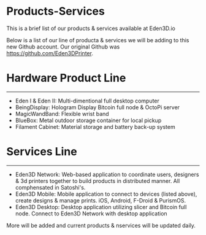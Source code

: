 # Products-Services
This is a brief list of our products &amp; services available at Eden3D.io


Below is a list of our line of producta & services we will be adding to this new Github account. Our original Github was https://github.com/Eden3DPrinter.

# Hardware Product Line
---
- Eden I & Eden II: Multi-dimentional full desktop computer
- BeingDisplay: Hologram Display Bitcoin full node & OctoPi server
- MagicWandBand: Flexible wrist band
- BlueBox: Metal outdoor storage container for local pickup
- Filament Cabinet: Material storage and battery back-up system


# Services Line
---
- Eden3D Network: Web-based application to coordinate users, designers & 3d printers together to build products in distributed manner. All comphensated in Satoshi's. 
- Eden3D Mobile: Mobile application to connect to devices (listed above), create designs & manage prints. iOS, Android, F-Droid & PurismOS. 
- Eden3D Desktop: Desktop application utilizing slicer and Bitcoin full node. Connect to Eden3D Network with desktop application






More will be added and current products & nservices will be updated daily. 
